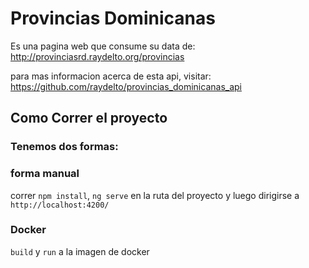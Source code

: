 # Provincias Dominicanas

Es una pagina web que consume su data de: http://provinciasrd.raydelto.org/provincias

para mas informacion acerca de esta api, visitar:
https://github.com/raydelto/provincias_dominicanas_api
## Como Correr el proyecto

### Tenemos dos formas:

### forma manual

correr `npm install`, `ng serve` en la ruta del proyecto y luego dirigirse a `http://localhost:4200/`

### Docker

`build` y `run` a la imagen de docker